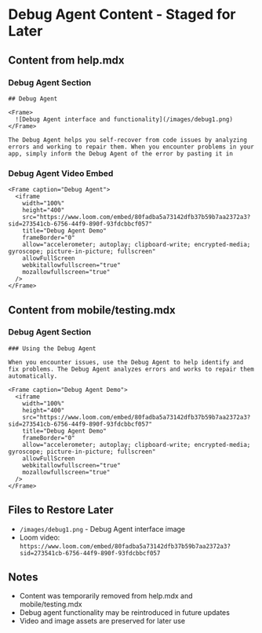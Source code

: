 # Debug Agent Content - Staged for Later

## Content from help.mdx

### Debug Agent Section
```mdx
## Debug Agent

<Frame>
  ![Debug Agent interface and functionality](/images/debug1.png)
</Frame>

The Debug Agent helps you self-recover from code issues by analyzing errors and working to repair them. When you encounter problems in your app, simply inform the Debug Agent of the error by pasting it in
```

### Debug Agent Video Embed
```mdx
<Frame caption="Debug Agent">
  <iframe
    width="100%"
    height="400"
    src="https://www.loom.com/embed/80fadba5a73142dfb37b59b7aa2372a3?sid=273541cb-6756-44f9-890f-93fdcbbcf057"
    title="Debug Agent Demo"
    frameBorder="0"
    allow="accelerometer; autoplay; clipboard-write; encrypted-media; gyroscope; picture-in-picture; fullscreen"
    allowFullScreen
    webkitallowfullscreen="true"
    mozallowfullscreen="true"
  />
</Frame>
```

## Content from mobile/testing.mdx

### Debug Agent Section
```mdx
### Using the Debug Agent

When you encounter issues, use the Debug Agent to help identify and fix problems. The Debug Agent analyzes errors and works to repair them automatically.

<Frame caption="Debug Agent Demo">
  <iframe
    width="100%"
    height="400"
    src="https://www.loom.com/embed/80fadba5a73142dfb37b59b7aa2372a3?sid=273541cb-6756-44f9-890f-93fdcbbcf057"
    title="Debug Agent Demo"
    frameBorder="0"
    allow="accelerometer; autoplay; clipboard-write; encrypted-media; gyroscope; picture-in-picture; fullscreen"
    allowFullScreen
    webkitallowfullscreen="true"
    mozallowfullscreen="true"
  />
</Frame>
```

## Files to Restore Later
- `/images/debug1.png` - Debug Agent interface image
- Loom video: `https://www.loom.com/embed/80fadba5a73142dfb37b59b7aa2372a3?sid=273541cb-6756-44f9-890f-93fdcbbcf057`

## Notes
- Content was temporarily removed from help.mdx and mobile/testing.mdx
- Debug agent functionality may be reintroduced in future updates
- Video and image assets are preserved for later use
